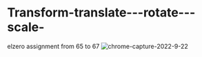 # Transform-translate---rotate---scale-
elzero assignment from 65 to 67
![chrome-capture-2022-9-22](https://user-images.githubusercontent.com/114946282/197318065-b0f52807-06b8-432b-b554-2839b270adc8.gif)
